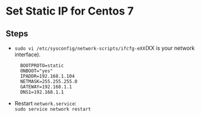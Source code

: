 # Set Static IP for Centos 7

## Steps
* `sudo vi /etc/sysconfig/network-scripts/ifcfg-eXX`(XX is your network interface).

        BOOTPROTO=static
        ONBOOT="yes"
        IPADDR=192.168.1.104
        NETMASK=255.255.255.0
        GATEWAY=192.168.1.1
        DNS1=192.168.1.1

* Restart `network.service`:  
  `sudo service network restart`